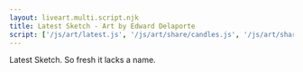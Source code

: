 ```yaml
---
layout: liveart.multi.script.njk
title: Latest Sketch - Art by Edward Delaporte
script: ['/js/art/latest.js', '/js/art/share/candles.js', '/js/art/share/random.js']
---
```


Latest Sketch. So fresh it lacks a name.